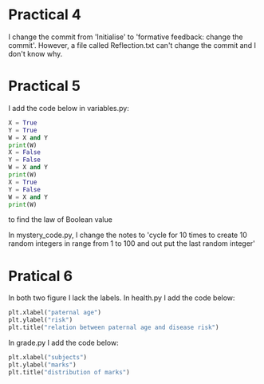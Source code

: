 # Practical 4
I change the commit from 'Initialise' to 'formative feedback: change the commit'. However, a file called Reflection.txt can't change the commit and I don't know why.

# Practical 5
I add the code below in variables.py:
```Python
X = True
Y = True
W = X and Y
print(W)
X = False
Y = False
W = X and Y
print(W)
X = True
Y = False
W = X and Y
print(W)
```
to find the law of Boolean value

In mystery_code.py, I change the notes to 'cycle for 10 times to create 10 random integers in range from 1 to 100 and out put the last random integer'

# Pratical 6
In both two figure I lack the labels.
In health.py I add the code below:
```Python
plt.xlabel("paternal age")
plt.ylabel("risk")
plt.title("relation between paternal age and disease risk")
```
In grade.py I add the code below:
```Python
plt.xlabel("subjects")
plt.ylabel("marks")
plt.title("distribution of marks")
```
